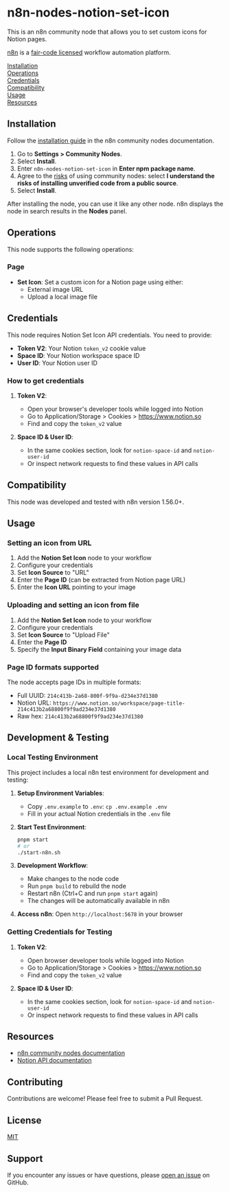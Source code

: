 # n8n-nodes-notion-set-icon

This is an n8n community node that allows you to set custom icons for Notion pages.

[n8n](https://n8n.io/) is a [fair-code licensed](https://docs.n8n.io/reference/license/) workflow automation platform.

[Installation](#installation)  
[Operations](#operations)  
[Credentials](#credentials)  
[Compatibility](#compatibility)  
[Usage](#usage)  
[Resources](#resources)  

## Installation

Follow the [installation guide](https://docs.n8n.io/integrations/community-nodes/installation/) in the n8n community nodes documentation.

1. Go to **Settings > Community Nodes**.
2. Select **Install**.
3. Enter `n8n-nodes-notion-set-icon` in **Enter npm package name**.
4. Agree to the [risks](https://docs.n8n.io/integrations/community-nodes/risks/) of using community nodes: select **I understand the risks of installing unverified code from a public source**.
5. Select **Install**.

After installing the node, you can use it like any other node. n8n displays the node in search results in the **Nodes** panel.

## Operations

This node supports the following operations:

### Page
- **Set Icon**: Set a custom icon for a Notion page using either:
  - External image URL
  - Upload a local image file

## Credentials

This node requires Notion Set Icon API credentials. You need to provide:

- **Token V2**: Your Notion `token_v2` cookie value
- **Space ID**: Your Notion workspace space ID  
- **User ID**: Your Notion user ID

### How to get credentials

1. **Token V2**: 
   - Open your browser's developer tools while logged into Notion
   - Go to Application/Storage > Cookies > https://www.notion.so
   - Find and copy the `token_v2` value

2. **Space ID & User ID**:
   - In the same cookies section, look for `notion-space-id` and `notion-user-id`
   - Or inspect network requests to find these values in API calls

## Compatibility

This node was developed and tested with n8n version 1.56.0+.

## Usage

### Setting an icon from URL

1. Add the **Notion Set Icon** node to your workflow
2. Configure your credentials
3. Set **Icon Source** to "URL"
4. Enter the **Page ID** (can be extracted from Notion page URL)
5. Enter the **Icon URL** pointing to your image

### Uploading and setting an icon from file

1. Add the **Notion Set Icon** node to your workflow
2. Configure your credentials  
3. Set **Icon Source** to "Upload File"
4. Enter the **Page ID**
5. Specify the **Input Binary Field** containing your image data

### Page ID formats supported

The node accepts page IDs in multiple formats:
- Full UUID: `214c413b-2a68-800f-9f9a-d234e37d1380`
- Notion URL: `https://www.notion.so/workspace/page-title-214c413b2a68800f9f9ad234e37d1380`
- Raw hex: `214c413b2a68800f9f9ad234e37d1380`

## Development & Testing

### Local Testing Environment

This project includes a local n8n test environment for development and testing:

1. **Setup Environment Variables**:
   - Copy `.env.example` to `.env`: `cp .env.example .env`
   - Fill in your actual Notion credentials in the `.env` file

2. **Start Test Environment**:
   ```bash
   pnpm start
   # or
   ./start-n8n.sh
   ```

3. **Development Workflow**:
   - Make changes to the node code
   - Run `pnpm build` to rebuild the node
   - Restart n8n (Ctrl+C and run `pnpm start` again)
   - The changes will be automatically available in n8n

4. **Access n8n**: Open `http://localhost:5678` in your browser

### Getting Credentials for Testing

1. **Token V2**:
   - Open browser developer tools while logged into Notion
   - Go to Application/Storage > Cookies > https://www.notion.so
   - Find and copy the `token_v2` value

2. **Space ID & User ID**:
   - In the same cookies section, look for `notion-space-id` and `notion-user-id`
   - Or inspect network requests to find these values in API calls

## Resources

* [n8n community nodes documentation](https://docs.n8n.io/integrations/community-nodes/)
* [Notion API documentation](https://developers.notion.com/)

## Contributing

Contributions are welcome! Please feel free to submit a Pull Request.

## License

[MIT](LICENSE.md)

## Support

If you encounter any issues or have questions, please [open an issue](https://github.com/oriolrius/n8n-nodes-notion-set-icon/issues) on GitHub.